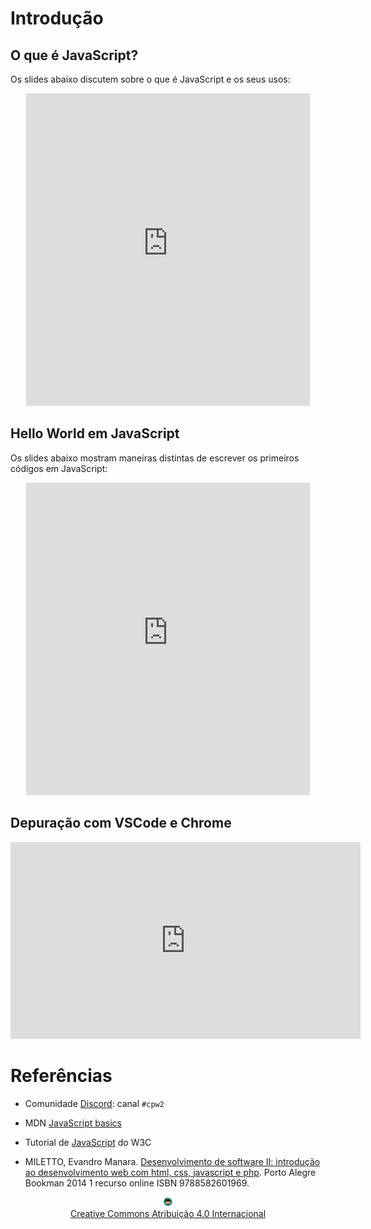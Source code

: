 # Introdução

## O que é JavaScript?

Os slides abaixo discutem sobre o que é JavaScript e os seus usos:

<center>
<iframe src="https://rodrigoprestesmachado.github.io/cpw2/introducao/intro/index.html#/" title="Introdução" width="90%" height="500" style="border:none;"></iframe>
</center>

## Hello World em JavaScript

Os slides abaixo mostram maneiras distintas de escrever os primeiros códigos em JavaScript:

<center>
<iframe src="https://rodrigoprestesmachado.github.io/cpw2/introducao/hello/index.html#/" title="Hello World" width="90%" height="500" style="border:none;"></iframe>
</center>

## Depuração com VSCode e Chrome

<center>
<iframe width="560" height="315" src="https://www.youtube.com/embed/HLyR2PNLnRA" title="YouTube video player" frameborder="0" allow="accelerometer; autoplay; clipboard-write; encrypted-media; gyroscope; picture-in-picture" allowfullscreen></iframe>
</center>

# Referências

* Comunidade [Discord](https://discord.com/invite/C29cqvm): canal `#cpw2`

* MDN [JavaScript basics](https://developer.mozilla.org/en-US/docs/Learn/Getting_started_with_the_web/JavaScript_basics)

* Tutorial de [JavaScript](http://www.w3schools.com/js) do W3C

* MILETTO, Evandro Manara. [Desenvolvimento de software II: introdução ao desenvolvimento web com html, css, javascript e php](https://biblioteca.ifrs.edu.br/pergamum_ifrs/biblioteca_s/acesso_login.php?cod_acervo_acessibilidade=5020682&acesso=aHR0cHM6Ly9pbnRlZ3JhZGEubWluaGFiaWJsaW90ZWNhLmNvbS5ici9ib29rcy85Nzg4NTgyNjAxOTY5&label=acesso%20restrito). Porto Alegre Bookman 2014 1 recurso online ISBN 9788582601969.

<center>
<a href="https://github.com/rodrigoprestesmachado" target="blanck"><img src="../imgs/logo.png" alt="Rodrigo Prestes Machado" width="3%" height="3%" border=0 style="border:0; text-decoration:none; outline:none"></a><br/>
<a rel="license" href="http://creativecommons.org/licenses/by/4.0/">Creative Commons Atribuição 4.0 Internacional</a>
</center>
